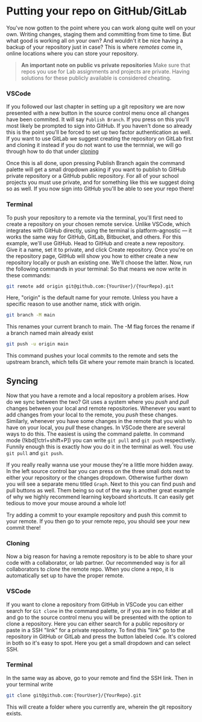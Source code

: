 # Putting your repo on GitHub/GitLab

You've now gotten to the point where you can work along quite well on your own.
Writing changes, staging them and committing from time to time. But what good is
working all on your own? And wouldn't it be nice having a backup of your
repository just in case? This is where _remotes_ come in, online locations
where you can store your repository. 

> **An important note on public vs private repositories**
> Make sure that repos you use for Lab assignments and projects are private.
> Having solutions for these publicly available is considered cheating.

### VSCode
If you followed our last chapter in setting up a git repository we are now
presented with a new button in the source control menu once all changes have
been commited. It will say `Publish Branch`. If you press on this you'll most
likely be prompted to sign into GitHub. If you haven't done so already this is
the point you'll be forced to set up two factor authentication as well. If you
want to use GitLab we suggest creating the repository on GitLab first and
cloning it instead if you do not want to use the termnial, we will go through how to do that under [cloning](./remote.md#cloning)

Once this is all done, upon pressing Publish Branch again the command palette
will get a small dropdown asking if you want to publish to GitHub private
repository or a GitHub public repository. For all of your school projects you
must use private, and for something like this we suggest doing so as well. 
If you now sign into GitHub you'll be able to see your repo there! 

### Terminal 
To push your repository to a remote via the terminal, you'll first need to create a repository on your chosen remote service. Unlike VSCode, which integrates with GitHub directly, using the terminal is platform-agnostic — it works the same way for GitHub, GitLab, Bitbucket, and others.
For this example, we'll use GitHub. Head to GitHub and create a new repository. Give it a name, set it to private, and click Create repository. Once you're on the repository page, GitHub will show you how to either create a new repository locally or push an existing one. We'll choose the latter.
Now, run the following commands in your terminal:
So that means we now write in these commands: 
```bash
git remote add origin git@github.com:{YourUser}/{YourRepo}.git
``` 
Here, "origin" is the default name for your remote. Unless you have a specific reason to use another name, stick with origin.
```bash
git branch -M main
``` 
This renames your current branch to main. The -M flag forces the rename if a branch named main already exist
```bash
git push -u origin main
```
This command pushes your local commits to the remote and sets the upstream branch, which tells Git where your remote main branch is located.
<!-- I feel like this entire section was written poorly-->

## Syncing
Now that you have a remote and a local repository a problem arises. How do we sync
between the two? Git uses a system where you _push_ and _pull_ changes between
your local and remote repositories. Whenever you want to add changes from your
local to the remote, you _push_ these changes. Similarly, whenever you have some
changes in the remote that you wish to have on your local, you _pull_ these
changes. In VSCode there are several ways to do this. The easiest is using the
command palette. In command mode (!kbd[!ctrl+shift+P]) you can write `git pull`
and `git push` respectively. Funnily enough this is exactly how you do it in
the terminal as well. You use `git pull` and `git push`. 

If you really really wanna use your mouse they're a little more hidden away. In
the left source control bar you can press on the three small dots next to
either your repository or the changes dropdown. Otherwise further down you will
see a separate menu titled `Graph`. Next to this you can find push and pull
buttons as well. Them being so out of the way is another great example of why
we highly recommend learning keyboard shortcuts. It can easily get tedious to
move your mouse around a whole lot!

Try adding a commit to your example repository and push this commit to your
remote. If you then go to your remote repo, you should see your new commit there!

### Cloning
Now a big reason for having a remote repository is to be able to share your code
with a collaborator, or lab partner. Our recommended way is for all
collaborators to _clone_ the remote repo. When you clone a repo, it is
automatically set up to have the proper remote.

### VSCode
If you want to clone a repository from GitHub in VSCode you can either search
for `Git clone` in the command palette, or if you are in no folder at all and
go to the source control menu you will be presented with the option to clone a
repository. Here you can either search for a public repository or paste in a
SSH "link" for a private repository. To find this "link" go to the repository
in GitHub or GitLab and press the button labeled `Code`. It's colored in both
so it's easy to spot. Here you get a small dropdown and can select SSH.

### Terminal
In the same way as above, go to your remote and find the SSH link. Then in your terminal write 
```bash
git clone git@github.com:{YourUser}/{YourRepo}.git
```
This will create a folder where you currently are, wherein the git repository exists.
